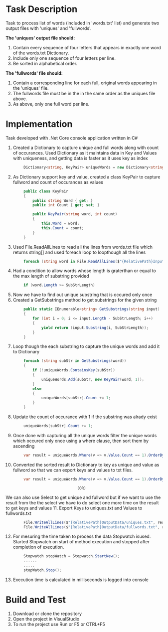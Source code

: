 # Task Description 
Task to process list of words (included in 'words.txt' list) and generate two output files with 'uniques' and 'fullwords'.

**The 'uniques' output file should:**
1.	Contain every sequence of four letters that appears in exactly one word of the words.txt Dictionary.
2.	Include only one sequence of four letters per line.
3.	Be sorted in alphabetical order.

**The 'fullwords' file should:**
1.	Contain a corresponding line for each full, original words appearing in the 'uniques' file.
2.	The fullwords file must be in the in the same order as the uniques file above.
3.	As above, only one full word per line.

# Implementation
Task developed with .Net Core console application written in C#
1. Created a Dictionary to capture unique and full words along with count of occurances. Used Dictionary as it maintains data in Key and Values with uniqueness, and getting data is faster as it uses key as index
```c#
        Dictionary<string, KeyPair> uniqueWords = new Dictionary<string, KeyPair>();
```
2. As Dictionary support key and value, created a class KeyPair to capture fullword and count of occurances as values
```C#
        public class KeyPair
        {
            public string Word { get; }
            public int Count { get; set; }

            public KeyPair(string word, int count)
            {
                this.Word = word;
                this.Count = count;
            }
        }
```
3. Used File.ReadAllLines to read all the lines from words.txt file which returns string[] and used foreach loop to loopthough all the lines 
```C#
        foreach (string word in File.ReadAllLines($"{RelativePath}InputData/words.txt"))
```
4. Had a condition to allow words whose length is graterthan or equal to the max length of substring provided
```C#
        if (word.Length >= SubStrLength)
```
5. Now we have to find out unique substring that is occured only once 
6. Created a GetSubstrings method to get substrings for the given string 
```C# 
        public static IEnumerable<string> GetSubstrings(string input)
		{
			for (int i = 0; i <= input.Length - SubStrLength; i++)
			{
				yield return (input.Substring(i, SubStrLength));
			}
		}
```
7. Loop though the each substring to capture the unique words and add it to Dictionary
```c#
        foreach (string subStr in GetSubstrings(word))
		{
			if (!uniqueWords.ContainsKey(subStr))
			{
				uniqueWords.Add(subStr, new KeyPair(word, 1));
			}
			else
			{
				uniqueWords[subStr].Count += 1;
			}
		}
```
8. Update the count of occurance with 1 if the substring was alrady exist
```c#
        uniqueWords[subStr].Count += 1;
```
9. Once done with capturing all the unique words filter the unique words which occured only once using a where clause, then sort them by ascending
```c#
        var result = uniqueWords.Where(v => v.Value.Count == 1).OrderBy(k => k.Key).ToDictionary(d => d.Key, d => d.Value.Word);
```
10. Converted the sorted result to Dictionary to key as unique and value as fullword so that we can export keys and values to txt files. 
```c#
        var result = uniqueWords.Where(v => v.Value.Count == 1).OrderBy(k => k.Key).ToDictionary(d => d.Key, d => d.Value.Word);
```
                                    (OR)
We can also use Select to get unique and fullword but if we want to use the result from the the select we have to do select one more time on the result to get keys and values
11. Export Keys to uniques.txt and Values to fullwords.txt
```c#
        File.WriteAllLines($"{RelativePath}OutputData/uniques.txt", result.Keys);
		File.WriteAllLines($"{RelativePath}OutputData/fullwords.txt", result.Values);
```
12. For mesuring the time taken to process the data Stopwatch isused. Started Stopwatch on start of method execution and stopped after completion of execution.
```c#
        Stopwatch stopWatch = Stopwatch.StartNew();
        ......
        .....
        stopWatch.Stop();
```
13. Execution time is calculated in milliseconds is logged into console

# Build and Test
1. Download or clone the repository
2. Open the project in VisualStudio
3. To run the project use Run or F5 or CTRL+F5

